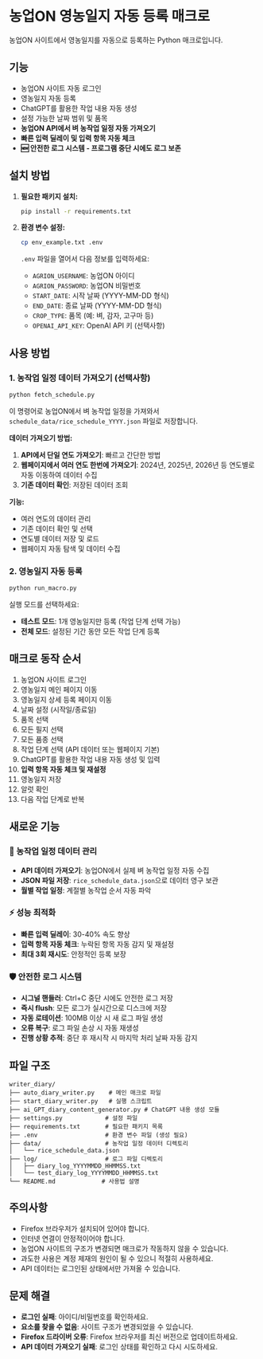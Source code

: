 # 농업ON 영농일지 자동 등록 매크로

농업ON 사이트에서 영농일지를 자동으로 등록하는 Python 매크로입니다.

## 기능

- 농업ON 사이트 자동 로그인
- 영농일지 자동 등록
- ChatGPT를 활용한 작업 내용 자동 생성
- 설정 가능한 날짜 범위 및 품목
- **농업ON API에서 벼 농작업 일정 자동 가져오기**
- **빠른 입력 딜레이 및 입력 항목 자동 체크**
- **🆕 안전한 로그 시스템 - 프로그램 중단 시에도 로그 보존**

## 설치 방법

1. **필요한 패키지 설치:**

   ```bash
   pip install -r requirements.txt
   ```

2. **환경 변수 설정:**

   ```bash
   cp env_example.txt .env
   ```

   `.env` 파일을 열어서 다음 정보를 입력하세요:

   - `AGRION_USERNAME`: 농업ON 아이디
   - `AGRION_PASSWORD`: 농업ON 비밀번호
   - `START_DATE`: 시작 날짜 (YYYY-MM-DD 형식)
   - `END_DATE`: 종료 날짜 (YYYY-MM-DD 형식)
   - `CROP_TYPE`: 품목 (예: 벼, 감자, 고구마 등)
   - `OPENAI_API_KEY`: OpenAI API 키 (선택사항)

## 사용 방법

### 1. 농작업 일정 데이터 가져오기 (선택사항)

```bash
python fetch_schedule.py
```

이 명령어로 농업ON에서 벼 농작업 일정을 가져와서 `schedule_data/rice_schedule_YYYY.json` 파일로 저장합니다.

**데이터 가져오기 방법:**

1. **API에서 단일 연도 가져오기**: 빠르고 간단한 방법
2. **웹페이지에서 여러 연도 한번에 가져오기**: 2024년, 2025년, 2026년 등 연도별로 자동 이동하여 데이터 수집
3. **기존 데이터 확인**: 저장된 데이터 조회

**기능:**

- 여러 연도의 데이터 관리
- 기존 데이터 확인 및 선택
- 연도별 데이터 저장 및 로드
- 웹페이지 자동 탐색 및 데이터 수집

### 2. 영농일지 자동 등록

```bash
python run_macro.py
```

실행 모드를 선택하세요:

- **테스트 모드**: 1개 영농일지만 등록 (작업 단계 선택 가능)
- **전체 모드**: 설정된 기간 동안 모든 작업 단계 등록

## 매크로 동작 순서

1. 농업ON 사이트 로그인
2. 영농일지 메인 페이지 이동
3. 영농일지 상세 등록 페이지 이동
4. 날짜 설정 (시작일/종료일)
5. 품목 선택
6. 모든 필지 선택
7. 모든 품종 선택
8. 작업 단계 선택 (API 데이터 또는 웹페이지 기본)
9. ChatGPT를 활용한 작업 내용 자동 생성 및 입력
10. **입력 항목 자동 체크 및 재설정**
11. 영농일지 저장
12. 알럿 확인
13. 다음 작업 단계로 반복

## 새로운 기능

### 🌾 농작업 일정 데이터 관리

- **API 데이터 가져오기**: 농업ON에서 실제 벼 농작업 일정 자동 수집
- **JSON 파일 저장**: `rice_schedule_data.json`으로 데이터 영구 보관
- **월별 작업 일정**: 계절별 농작업 순서 자동 파악

### ⚡ 성능 최적화

- **빠른 입력 딜레이**: 30-40% 속도 향상
- **입력 항목 자동 체크**: 누락된 항목 자동 감지 및 재설정
- **최대 3회 재시도**: 안정적인 등록 보장

### 🛡️ 안전한 로그 시스템

- **시그널 핸들러**: Ctrl+C 중단 시에도 안전한 로그 저장
- **즉시 flush**: 모든 로그가 실시간으로 디스크에 저장
- **자동 로테이션**: 100MB 이상 시 새 로그 파일 생성
- **오류 복구**: 로그 파일 손상 시 자동 재생성
- **진행 상황 추적**: 중단 후 재시작 시 마지막 처리 날짜 자동 감지

## 파일 구조

```
writer_diary/
├── auto_diary_writer.py    # 메인 매크로 파일
├── start_diary_writer.py   # 실행 스크립트
├── ai_GPT_diary_content_generator.py # ChatGPT 내용 생성 모듈
├── settings.py            # 설정 파일
├── requirements.txt       # 필요한 패키지 목록
├── .env                   # 환경 변수 파일 (생성 필요)
├── data/                  # 농작업 일정 데이터 디렉토리
│   └── rice_schedule_data.json
├── log/                   # 로그 파일 디렉토리
│   ├── diary_log_YYYYMMDD_HHMMSS.txt
│   └── test_diary_log_YYYYMMDD_HHMMSS.txt
└── README.md             # 사용법 설명
```

## 주의사항

- Firefox 브라우저가 설치되어 있어야 합니다.
- 인터넷 연결이 안정적이어야 합니다.
- 농업ON 사이트의 구조가 변경되면 매크로가 작동하지 않을 수 있습니다.
- 과도한 사용은 계정 제재의 원인이 될 수 있으니 적절히 사용하세요.
- API 데이터는 로그인된 상태에서만 가져올 수 있습니다.

## 문제 해결

- **로그인 실패**: 아이디/비밀번호를 확인하세요.
- **요소를 찾을 수 없음**: 사이트 구조가 변경되었을 수 있습니다.
- **Firefox 드라이버 오류**: Firefox 브라우저를 최신 버전으로 업데이트하세요.
- **API 데이터 가져오기 실패**: 로그인 상태를 확인하고 다시 시도하세요.
